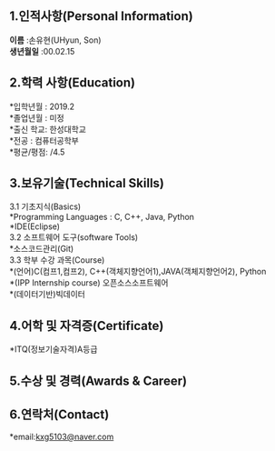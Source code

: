 
## 1.인적사항(Personal Information)  
**이름** :손유현(UHyun, Son)  
**생년월일** :00.02.15  
## 2.학력 사항(Education)  
*입학년월 : 2019.2  
*졸업년월 : 미정  
*출신 학교: 한성대학교  
*전공 : 컴퓨터공학부  
*평균/평점:  /4.5  
## 3.보유기술(Technical Skills)  
3.1 기초지식(Basics)  
 *Programming Languages : C, C++, Java, Python  
 *IDE(Eclipse)  
3.2 소프트웨어 도구(software Tools)  
 *소스코드관리(Git)  
3.3 학부 수강 과목(Course)  
 *(언어)C(컴프1,컴프2), C++(객체지향언어1),JAVA(객체지향언어2), Python  
 *(IPP Internship course) 오픈소스소프트웨어  
 *(데이터기반)빅데이터  
## 4.어학 및 자격증(Certificate)  
 *ITQ(정보기술자격)A등급  
## 5.수상 및 경력(Awards & Career)  
## 6.연락처(Contact)  
 *email:kxg5103@naver.com  
